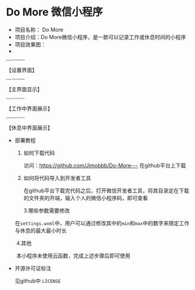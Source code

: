 # Do More 微信小程序

- 项目名称： Do More
- 项目介绍：Do More微信小程序，是一款可以记录工作或休息时间的小程序
- 项目效果图：
- 

<img src="C:\Users\Jimobbb\AppData\Roaming\Typora\typora-user-images\image-20200911202650867.png" alt="image-20200911202650867" style="zoom:25%;" />

【设置界面】

<img src="C:\Users\Jimobbb\AppData\Roaming\Typora\typora-user-images\image-20200911202837455.png" alt="image-20200911202837455" style="zoom:25%;" />

【主界面显示】

<img src="C:\Users\Jimobbb\AppData\Roaming\Typora\typora-user-images\image-20200911202734577.png" alt="image-20200911202734577" style="zoom:25%;" />

【工作中界面展示】

<img src="C:\Users\Jimobbb\AppData\Roaming\Typora\typora-user-images\image-20200911202755472.png" alt="image-20200911202755472" style="zoom:25%;" />

【休息中界面展示】



- 部署教程

  1. 如何下载代码

     访问：https://github.com/Jimobbb/Do-More--- 在github平台上下载

  2. 如何将代码导入到开发者工具

     在github平台下载完代码之后，打开微信开发者工具，将其目录定在下载的文件夹的开端，输入个人的微信小程序码，即可查看

     3.哪些参数需要修改

  ​		在`settings.wxml`中，用户可以通过修改其中的`min`和`max`中的数字来限定工作与休息的最大最小时长

  ​	4.其他

  ​		本小程序未使用云函数，完成上述步骤后即可使用

   

- 开源许可证标注

  见github中 `LICENSE`